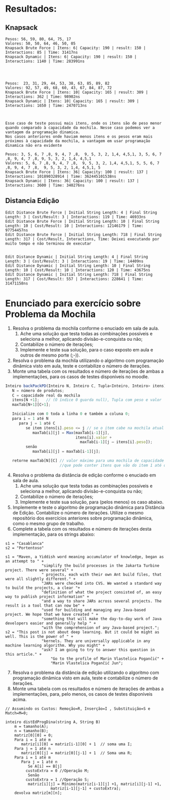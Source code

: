 # Resultados:


## Knapsack
```
Pesos: 56, 59, 80, 64, 75, 17
Valores: 50, 50, 64, 46, 50, 05
Knapsack Brute Force | Itens: 6| Capacity: 190 | result: 150 | Interactions: 85 | Time: 31417ns
Knapsack Dynamic | Itens: 6| Capacity: 190 | result: 150 | Interactions: 1140 | Time: 283991ns




Pesos:  23, 31, 29, 44, 53, 38, 63, 85, 89, 82
Valores: 92, 57, 49, 68, 60, 43, 67, 84, 87, 72
Knapsack Brute Force | Itens: 10| Capacity: 165 | result: 309 | Interactions: 362 | Time: 98902ns
Knapsack Dynamic | Itens: 10| Capacity: 165 | result: 309 | Interactions: 1650 | Time: 2470713ns



Esse caso de teste possui mais itens, onde os itens são de peso menor quando comparado à capacidade da mochila. Nesse caso podemos ver a vantagem da programação dinamica.
Nos casos anteriores onde haviam menos itens e os pesos eram mais próximos à capacidade da mochila, a vantagem em usar programação dinamica não era evidente

Pesos: 3, 5, 6, 7 ,8, 9, 4, 7 ,8,  9, 5, 3, 2, 1,4, 4,5,1, 3, 5, 6, 7 ,8, 9, 4, 7 ,8, 9, 5, 3, 2, 1,4, 4,5,1
Valores: 5, 6, 7 ,8, 9, 4, 7 ,8,  9, 5, 3, 2, 1,4, 4,5,1, 5, 5, 6, 7 ,8, 9, 4, 7 ,8,  9, 5, 3, 2, 1,4, 4,5,1, 5
Knapsack Brute Force | Itens: 36| Capacity: 100 | result: 137 | Interactions: 101890328914 | Time: 362445101538ns
Knapsack Dynamic | Itens: 36| Capacity: 100 | result: 137 | Interactions: 3600 | Time: 340276ns
```


## Distancia Edição
```
Edit Distance Brute Force | Initial String Length: 4 | Final String Length: 3 | Cost/Result: 3 | Interactions: 119 | Time: 46933ns
Edit Distance Brute Force | Initial String Length: 10 | Final String Length: 10 | Cost/Result: 10 | Interactions: 12146179 | Time: 97754457ns
Edit Distance Brute Force | Initial String Length: 718 | Final String Length: 317 | Cost/Result, Interactions, Time: Deixei executando por muito tempo e não terminou de executar


Edit Distance Dynamic | Initial String Length: 4 | Final String Length: 3 | Cost/Result: 3 | Interactions: 19 | Time: 14409ns
Edit Distance Dynamic | Initial String Length: 10 | Final String Length: 10 | Cost/Result: 10 | Interactions: 120 | Time: 43675ns
Edit Distance Dynamic | Initial String Length: 718 | Final String Length: 317 | Cost/Result: 557 | Interactions: 228641 | Time: 31471158ns
```






# Enunciado para exercício sobre Problema da Mochila

1. Resolva o problema da mochila conforme o enuciado em sala de aula. 
   1. Ache uma solução que testa todas as combinações possíveis e seleciona a melhor, aplicando divisão-e-conquista ou não;
   1. Contabilize o número de iterações;
   1. Implemente e teste sua solução, para o caso exposto em aula e outros de mesmo porte (;-)).
1. Resolva o problema da mochila utilizando o algoritmo com programação dinâmica visto em aula, teste e contabilize o número de iterações.
1. Monte uma tabela com os resultados e número de iterações de ambas a implementações, para os casos de testes disponíveis no moodle.
```javascript
Inteiro backPackPD(Inteiro N, Inteiro C, Tupla<Inteiro, Inteiro> itens)
   N = número de produtos;
   C = capacidade real da mochila
   itens[N +1];   // (O índice 0 guarda null), Tupla com peso e valor
   maxTab[N+1][C+1];

   Inicialize com 0 toda a linha 0 e também a coluna 0;
   para i = 1 até N
      para j = 1 até C
         se item itens[i].peso <= j // se o item cabe na mochila atual
            maxTab[i][j] = Max(maxTab[i-1][j], 
                               itens[i].valor + 
                                 maxTab[i-1][j – itens[i].peso]);
         senão
            maxTab[i][j] = maxTab[i-1][j];

   retorne maxTab[N][C] // valor máximo para uma mochila de capacidade C e 		         
                        //que pode conter itens que vão do item 1 até o item N.
```
4. Resolva o problema da distância de edição conforme o enuciado em sala de aula. 
   1. Ache uma solução que testa todas as combinações possíveis e seleciona a melhor, aplicando divisão-e-conquista ou não;
   1. Contabilize o número de iterações;
   1. Implemente e teste sua solução, para (pelos menos) os caso abaixo.
5. Implemente e teste o algoritmo de programação dinâmica para Distância de Edição. Contabilize o número de iterações. Utilize o mesmo repositório dos exercícios anteriores sobre programação dinâmica, como o mesmo grupo de trabalho. 
6. Complete a tabela com os resultados e número de iterações desta implementação, para os strings abaixo:
```
s1 = "Casablanca"
s2 = "Portentoso"

s1 = "Maven, a Yiddish word meaning accumulator of knowledge, began as an attempt to " +
				"simplify the build processes in the Jakarta Turbine project. There were several" + 
				" projects, each with their own Ant build files, that were all slightly different." +
				"JARs were checked into CVS. We wanted a standard way to build the projects, a clear "+ 
				"definition of what the project consisted of, an easy way to publish project information" +
				"and a way to share JARs across several projects. The result is a tool that can now be" +
				"used for building and managing any Java-based project. We hope that we have created " +
				"something that will make the day-to-day work of Java developers easier and generally help " +
				"with the comprehension of any Java-based project.";
s2 = "This post is not about deep learning. But it could be might as well. This is the power of " +
				"kernels. They are universally applicable in any machine learning algorithm. Why you might" +
				"ask? I am going to try to answer this question in this article." + 
			        "Go to the profile of Marin Vlastelica Pogančić" + 
			        "Marin Vlastelica Pogančić Jun";
```
7. Resolva o problema da distância de edição utilizando o algoritmo com programação dinâmica visto em aula, teste e contabilize o número de iterações.
8. Monte uma tabela com os resultados e número de iterações de ambas a implementações, para, pelo menos, os casos de testes disponíveis acima.
```
// Assumindo os Custos: Remoção=R, Inserção=I , Substituição=S e Match=M=0;

inteiro distEdProgDina(string A, String B)
	m = tamanho(A);
	n = tamanho(B);
	matriz[0][0] = 0;
	Para i = 1 até m
	   matriz[i][0] = matriz[i-1][0] + 1  // soma uma I;
	Para j = 1 até n
	   matriz[0][j] = matriz[0][j-1] + 1  // Soma uma R;
	Para i = 1 até m
	   Para j = 1 até n
	      Se A[i] == B[j]
		 custoExtra = 0 //Operação M;
	      Senão
		 custoExtra = 1 //Operação S;
	      matriz[i][j] = Mínimo(matriz[i-1][j] +1, matriz[i][j-1] +1, 
				    matriz[i-1][j-1] + custoExtra];
	devolva matriz[m][n];
```
